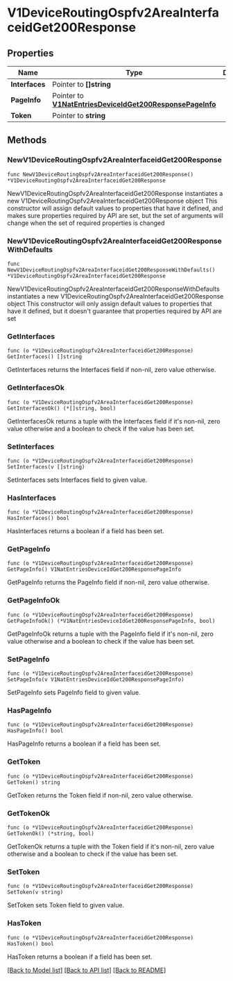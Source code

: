 # V1DeviceRoutingOspfv2AreaInterfaceidGet200Response

## Properties

Name | Type | Description | Notes
------------ | ------------- | ------------- | -------------
**Interfaces** | Pointer to **[]string** |  | [optional] 
**PageInfo** | Pointer to [**V1NatEntriesDeviceIdGet200ResponsePageInfo**](V1NatEntriesDeviceIdGet200ResponsePageInfo.md) |  | [optional] 
**Token** | Pointer to **string** |  | [optional] 

## Methods

### NewV1DeviceRoutingOspfv2AreaInterfaceidGet200Response

`func NewV1DeviceRoutingOspfv2AreaInterfaceidGet200Response() *V1DeviceRoutingOspfv2AreaInterfaceidGet200Response`

NewV1DeviceRoutingOspfv2AreaInterfaceidGet200Response instantiates a new V1DeviceRoutingOspfv2AreaInterfaceidGet200Response object
This constructor will assign default values to properties that have it defined,
and makes sure properties required by API are set, but the set of arguments
will change when the set of required properties is changed

### NewV1DeviceRoutingOspfv2AreaInterfaceidGet200ResponseWithDefaults

`func NewV1DeviceRoutingOspfv2AreaInterfaceidGet200ResponseWithDefaults() *V1DeviceRoutingOspfv2AreaInterfaceidGet200Response`

NewV1DeviceRoutingOspfv2AreaInterfaceidGet200ResponseWithDefaults instantiates a new V1DeviceRoutingOspfv2AreaInterfaceidGet200Response object
This constructor will only assign default values to properties that have it defined,
but it doesn't guarantee that properties required by API are set

### GetInterfaces

`func (o *V1DeviceRoutingOspfv2AreaInterfaceidGet200Response) GetInterfaces() []string`

GetInterfaces returns the Interfaces field if non-nil, zero value otherwise.

### GetInterfacesOk

`func (o *V1DeviceRoutingOspfv2AreaInterfaceidGet200Response) GetInterfacesOk() (*[]string, bool)`

GetInterfacesOk returns a tuple with the Interfaces field if it's non-nil, zero value otherwise
and a boolean to check if the value has been set.

### SetInterfaces

`func (o *V1DeviceRoutingOspfv2AreaInterfaceidGet200Response) SetInterfaces(v []string)`

SetInterfaces sets Interfaces field to given value.

### HasInterfaces

`func (o *V1DeviceRoutingOspfv2AreaInterfaceidGet200Response) HasInterfaces() bool`

HasInterfaces returns a boolean if a field has been set.

### GetPageInfo

`func (o *V1DeviceRoutingOspfv2AreaInterfaceidGet200Response) GetPageInfo() V1NatEntriesDeviceIdGet200ResponsePageInfo`

GetPageInfo returns the PageInfo field if non-nil, zero value otherwise.

### GetPageInfoOk

`func (o *V1DeviceRoutingOspfv2AreaInterfaceidGet200Response) GetPageInfoOk() (*V1NatEntriesDeviceIdGet200ResponsePageInfo, bool)`

GetPageInfoOk returns a tuple with the PageInfo field if it's non-nil, zero value otherwise
and a boolean to check if the value has been set.

### SetPageInfo

`func (o *V1DeviceRoutingOspfv2AreaInterfaceidGet200Response) SetPageInfo(v V1NatEntriesDeviceIdGet200ResponsePageInfo)`

SetPageInfo sets PageInfo field to given value.

### HasPageInfo

`func (o *V1DeviceRoutingOspfv2AreaInterfaceidGet200Response) HasPageInfo() bool`

HasPageInfo returns a boolean if a field has been set.

### GetToken

`func (o *V1DeviceRoutingOspfv2AreaInterfaceidGet200Response) GetToken() string`

GetToken returns the Token field if non-nil, zero value otherwise.

### GetTokenOk

`func (o *V1DeviceRoutingOspfv2AreaInterfaceidGet200Response) GetTokenOk() (*string, bool)`

GetTokenOk returns a tuple with the Token field if it's non-nil, zero value otherwise
and a boolean to check if the value has been set.

### SetToken

`func (o *V1DeviceRoutingOspfv2AreaInterfaceidGet200Response) SetToken(v string)`

SetToken sets Token field to given value.

### HasToken

`func (o *V1DeviceRoutingOspfv2AreaInterfaceidGet200Response) HasToken() bool`

HasToken returns a boolean if a field has been set.


[[Back to Model list]](../README.md#documentation-for-models) [[Back to API list]](../README.md#documentation-for-api-endpoints) [[Back to README]](../README.md)


